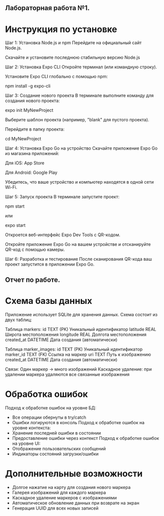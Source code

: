 ## Лабораторная работа №1.
# Инструкция по установке
Шаг 1: Установка Node.js и npm
Перейдите на официальный сайт Node.js.

Скачайте и установите последнюю стабильную версию Node.js

Шаг 2: Установка Expo CLI
Откройте терминал (или командную строку).

Установите Expo CLI глобально с помощью npm:

npm install -g expo-cli

Шаг 3: Создание нового проекта
В терминале выполните команду для создания нового проекта:

expo init MyNewProject

Выберите шаблон проекта (например, "blank" для пустого проекта).

Перейдите в папку проекта:

cd MyNewProject

Шаг 4: Установка Expo Go на устройство
Скачайте приложение Expo Go из магазина приложений:

Для iOS: App Store

Для Android: Google Play

Убедитесь, что ваше устройство и компьютер находятся в одной сети Wi-Fi.

Шаг 5: Запуск проекта
В терминале запустите проект:

npm start

или

expo start

Откроется веб-интерфейс Expo Dev Tools с QR-кодом.

Откройте приложение Expo Go на вашем устройстве и отсканируйте QR-код с помощью камеры.

Шаг 6: Разработка и тестирование
После сканирования QR-кода ваш проект запустится в приложении Expo Go.

## Отчет по работе.
# Схема базы данных
Приложение использует SQLite для хранения данных. Схема состоит из двух таблиц:

Таблица markers:
id	TEXT (PK)	Уникальный идентификатор
latitude	REAL	Широта местоположения
longitude	REAL	Долгота местоположения
created_at	DATETIME	Дата создания (автоматически)

Таблица marker_images:
id	TEXT (PK)	Уникальный идентификатор
marker_id	TEXT (FK)	Ссылка на маркер
uri	TEXT	Путь к изображению
created_at	DATETIME	Дата создания (автоматически)

Связи:
Один маркер → много изображений
Каскадное удаление: при удалении маркера удаляются все связанные изображения

# Обработка ошибок
Подход к обработке ошибок на уровне БД:
- Все операции обернуты в try/catch
- Ошибки логируются в консоль
Подход к обработке ошибок на уровне контекста:
- Хранение последней ошибки в состоянии
- Предоставление ошибки через контекст
Подход к обработке ошибок на уровне UI:
- Отображение пользовательских сообщений
- Индикаторы состояний загрузки/ошибки

# Дополнительные возможности
- Долгое нажатие на карту для создания нового маркера
- Галерея изображений для каждого маркера
- Каскадное удаление маркеров с изображениями
- Автоматическое обновление данных при возврате на экран
- Генерация UUID для всех новых записей